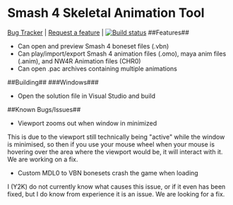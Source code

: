 Smash 4 Skeletal Animation Tool
===========
[Bug Tracker](https://github.com/jam1garner/Smash-4-Bone-Animator/issues) | [Request a feature](https://github.com/jam1garner/Smash-4-Bone-Animator/issues) | [![Build status](https://ci.appveyor.com/api/projects/status/o73kaah41uewf1kx/branch/master?svg=true)](https://ci.appveyor.com/project/Sammi-Husky/smash-4-bone-animator/branch/master)
##Features##
 - Can open and preview Smash 4 boneset files (.vbn)
 - Can play/import/export Smash 4 animation files (.omo), maya anim files (.anim), and NW4R Animation files (CHR0)
 - Can open .pac archives containing multiple animations
 
##Building##
###Windows###
 - Open the solution file in Visual Studio and build


##Known Bugs/Issues##
- Viewport zooms out when window in minimized

This is due to the viewport still technically being "active" while the window is minimised, so then if you use your mouse wheel when your mouse is hovering over the area where the viewport would be, it will interact with it. We are working on a fix.

- Custom MDL0 to VBN bonesets crash the game when loading

I (Y2K) do not currently know what causes this issue, or if it even has been fixed, but I do know from experience it is an issue. We are looking for a fix.

